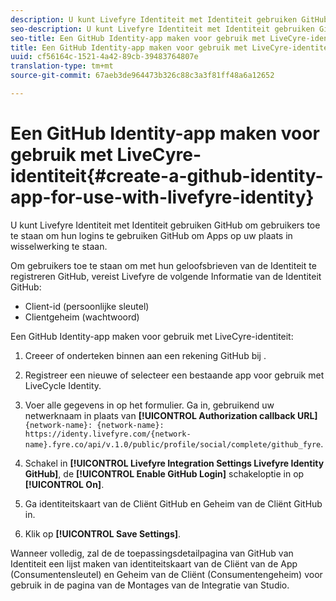 ```yaml
---
description: U kunt Livefyre Identiteit met Identiteit gebruiken GitHub om gebruikers toe te staan om hun logins te gebruiken GitHub om Apps op uw plaats in wisselwerking te staan.
seo-description: U kunt Livefyre Identiteit met Identiteit gebruiken GitHub om gebruikers toe te staan om hun logins te gebruiken GitHub om Apps op uw plaats in wisselwerking te staan.
seo-title: Een GitHub Identity-app maken voor gebruik met LiveCyre-identiteit
title: Een GitHub Identity-app maken voor gebruik met LiveCyre-identiteit
uuid: cf56164c-1521-4a42-89cb-39483764807e
translation-type: tm+mt
source-git-commit: 67aeb3de964473b326c88c3a3f81ff48a6a12652

---
```



# Een GitHub Identity-app maken voor gebruik met LiveCyre-identiteit{#create-a-github-identity-app-for-use-with-livefyre-identity}

U kunt Livefyre Identiteit met Identiteit gebruiken GitHub om gebruikers toe te staan om hun logins te gebruiken GitHub om Apps op uw plaats in wisselwerking te staan.

Om gebruikers toe te staan om met hun geloofsbrieven van de Identiteit te registreren GitHub, vereist Livefyre de volgende Informatie van de Identiteit GitHub:

* Client-id (persoonlijke sleutel)
* Clientgeheim (wachtwoord)

Een GitHub Identity-app maken voor gebruik met LiveCyre-identiteit:

1. Creeer of onderteken binnen aan een rekening GitHub bij [](https://github.com/settings/developers).
1. Registreer een nieuwe of selecteer een bestaande app voor gebruik met LiveCycle Identity.
1. Voer alle gegevens in op het formulier. Ga in, gebruikend uw netwerknaam in plaats van **[!UICONTROL Authorization callback URL]**`{network-name}: {network-name}: https://identy.livefyre.com/{network-name}.fyre.co/api/v.1.0/public/profile/social/complete/github_fyre`.

1. Schakel in **[!UICONTROL Livefyre Integration Settings Livefyre Identity GitHub]**, de **[!UICONTROL Enable GitHub Login]** schakeloptie in op **[!UICONTROL On]**.

1. Ga identiteitskaart van de Cliënt GitHub en Geheim van de Cliënt GitHub in.
1. Klik op **[!UICONTROL Save Settings]**.

Wanneer volledig, zal de de toepassingsdetailpagina van GitHub van Identiteit een lijst maken van identiteitskaart van de Cliënt van de App (Consumentensleutel) en Geheim van de Cliënt (Consumentengeheim) voor gebruik in de pagina van de Montages van de Integratie van Studio.

